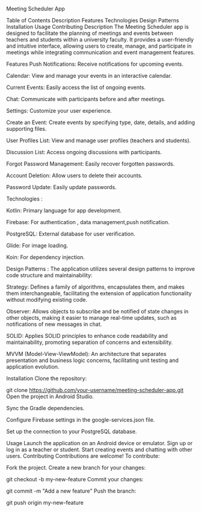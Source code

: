 Meeting Scheduler App

Table of Contents
Description
Features
Technologies
Design Patterns
Installation
Usage
Contributing
Description
The Meeting Scheduler app is designed to facilitate the planning of meetings and events between teachers and students within a university faculty.
It provides a user-friendly and intuitive interface, allowing users to create, manage, 
and participate in meetings while integrating communication and event management features.

Features
Push Notifications: Receive notifications for upcoming events.

Calendar: View and manage your events in an interactive calendar.

Current Events: Easily access the list of ongoing events.

Chat: Communicate with participants before and after meetings.

Settings: Customize your user experience.

Create an Event: Create events by specifying type, date, details, and adding supporting files.

User Profiles List: View and manage user profiles (teachers and students).

Discussion List: Access ongoing discussions with participants.

Forgot Password Management: Easily recover forgotten passwords.

Account Deletion: Allow users to delete their accounts.

Password Update: Easily update passwords.

Technologies : 

Kotlin: Primary language for app development.

Firebase: For authentication , data management,push notification.

PostgreSQL: External database for user verification.

Glide: For image loading.

Koin: For dependency injection.

Design Patterns : 
The application utilizes several design patterns to improve code structure and maintainability:

Strategy: Defines a family of algorithms, encapsulates them, and makes them interchangeable, facilitating the extension of application functionality without modifying existing code.

Observer: Allows objects to subscribe and be notified of state changes in other objects, making it easier to manage real-time updates, such as notifications of new messages in chat.

SOLID: Applies SOLID principles to enhance code readability and maintainability, promoting separation of concerns and extensibility.

MVVM (Model-View-ViewModel): An architecture that separates presentation and business logic concerns, facilitating unit testing and application evolution.

Installation
Clone the repository:

git clone https://github.com/your-username/meeting-scheduler-app.git
Open the project in Android Studio.

Sync the Gradle dependencies.

Configure Firebase settings in the google-services.json file.

Set up the connection to your PostgreSQL database.

Usage
Launch the application on an Android device or emulator.
Sign up or log in as a teacher or student.
Start creating events and chatting with other users.
Contributing
Contributions are welcome! To contribute:

Fork the project.
Create a new branch for your changes:

git checkout -b my-new-feature
Commit your changes:

git commit -m "Add a new feature"
Push the branch:

git push origin my-new-feature
